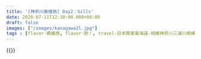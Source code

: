 ```yaml
---
title: '[神奈川衝撞旅] Day2：bills'
date: 2020-07-11T12:30:00.000+08:00
draft: false
images: ["/images/kanagawa2l.jpg"]
tags : [flavor-螞蟻族, flavor-飲！, travel-日本関東東海道-相模神奈川三浦川崎横浜鎌倉]
---
```




{{<kanagawa>}}
